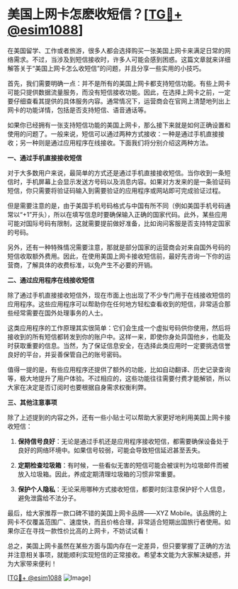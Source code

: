 # 美国上网卡怎麽收短信？[[TG💪+ @esim1088](https://t.me/s/esim1088)]

在美国留学、工作或者旅游，很多人都会选择购买一张美国上网卡来满足日常的网络需求。不过，当涉及到短信接收时，许多人可能会感到困惑。这篇文章就来详细解答关于“美国上网卡怎么收短信”的问题，并且分享一些实用的小技巧。

首先，我们需要明确一点：并不是所有的美国上网卡都支持短信功能。有些上网卡可能只提供数据流量服务，而没有短信接收功能。因此，在选择上网卡之前，一定要仔细查看其提供的具体服务内容。通常情况下，运营商会在官网上清楚地列出上网卡的功能详情，包括是否支持短信、语音通话等。

如果你已经拥有一张支持短信功能的美国上网卡，那么接下来就是如何正确设置和使用的问题了。一般来说，短信可以通过两种方式接收：一种是通过手机直接接收；另一种则是通过应用程序在线接收。下面我们将分别介绍这两种方法。

**一、通过手机直接接收短信**

对于大多数用户来说，最简单的方式还是通过手机直接接收短信。当你收到一条短信时，手机屏幕上会显示发送方号码以及消息内容。如果对方发来的是一条验证码短信，你只需要将验证码输入到需要验证的应用程序或网站即可完成验证过程。

但是需要注意的是，由于美国手机号码格式与中国有所不同（例如美国手机号码通常以“+1”开头），所以在填写信息时要确保输入正确的国家代码。此外，某些应用可能对国际号码有限制，这就需要提前做好准备，比如询问客服是否支持特定国家的号码。

另外，还有一种特殊情况需要注意，那就是部分国家的运营商会对来自国外号码的短信收取额外费用。因此，在使用美国上网卡接收短信前，最好先咨询一下你的运营商，了解具体的收费标准，以免产生不必要的开销。

**二、通过应用程序在线接收短信**

除了通过手机直接接收短信外，现在市面上也出现了不少专门用于在线接收短信的应用程序。这些应用程序可以帮助你在任何地方轻松查看收到的短信，非常适合那些经常需要在国外处理事务的人士。

这类应用程序的工作原理其实很简单：它们会生成一个虚拟号码供你使用，然后将接收到的所有短信都转发到你的账户中。这样一来，即使你身处异国他乡，也能及时获取重要的信息。当然，为了保证信息安全，在选择此类应用时一定要挑选信誉良好的平台，并妥善保管自己的账号密码。

值得一提的是，有些应用程序还提供了额外的功能，比如自动翻译、历史记录查询等，极大地提升了用户体验。不过相应的，这些功能往往需要付费才能解锁，所以大家在决定是否订阅时也要根据自身需求权衡利弊。

**三、其他注意事项**

除了上述提到的内容之外，还有一些小贴士可以帮助大家更好地利用美国上网卡接收短信：

1. **保持信号良好**：无论是通过手机还是应用程序接收短信，都需要确保设备处于良好的网络环境中。如果信号较弱，可能会导致短信延迟甚至丢失。
   
2. **定期检查垃圾箱**：有时候，一些看似无害的短信可能会被误判为垃圾邮件而被放入垃圾箱。因此，养成定期清理垃圾箱的习惯非常重要。
   
3. **保护个人隐私**：无论采用哪种方式接收短信，都要时刻注意保护好个人信息，避免泄露给不法分子。

最后，给大家推荐一款口碑不错的美国上网卡品牌——XYZ Mobile。该品牌的上网卡不仅覆盖范围广、速度快，而且价格合理，非常适合短期出国旅行者使用。如果你正在寻找一款性价比高的上网卡，不妨试试看！

总之，美国上网卡虽然在某些方面与国内存在一定差异，但只要掌握了正确的方法并注意相关事项，就能顺利实现短信的正常接收。希望本文能为大家解决疑惑，并为大家带来便利！

[[TG💪+ @esim1088](https://t.me/s/esim1088) ![Image](https://i.postimg.cc/4NQfJmqS/Snipaste-2025-05-13-00-14-12.png)]